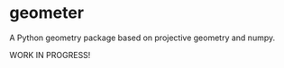 # geometer

A Python geometry package based on projective geometry and numpy.

WORK IN PROGRESS!

```Python

    
```
